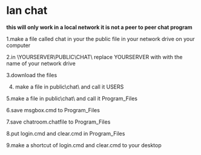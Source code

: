 lan chat
===========
**this will only work in a local network it is not a peer to peer chat program**

1.make a file called chat in your the public file in your network drive on your computer

2.in \\YOURSERVER\PUBLIC\CHAT\ replace YOURSERVER with with the name of your network drive

3.download the files 

4. make a file in  public\chat\ and call it USERS

5.make a file in public\chat\ and call it  Program_Files

6.save msgbox.cmd to Program_Files

7.save chatroom.chatfile to Program_Files

8.put login.cmd and clear.cmd in Program_Files

9.make a shortcut of login.cmd and clear.cmd to your desktop

